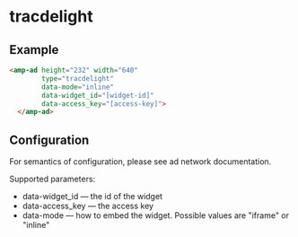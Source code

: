<!---
Copyright 2018 The AMP HTML Authors. All Rights Reserved.

Licensed under the Apache License, Version 2.0 (the "License");
you may not use this file except in compliance with the License.
You may obtain a copy of the License at

      http://www.apache.org/licenses/LICENSE-2.0

Unless required by applicable law or agreed to in writing, software
distributed under the License is distributed on an "AS-IS" BASIS,
WITHOUT WARRANTIES OR CONDITIONS OF ANY KIND, either express or implied.
See the License for the specific language governing permissions and
limitations under the License.
-->

# tracdelight

## Example

```html
<amp-ad height="232" width="640"
        type="tracdelight"
        data-mode="inline"
        data-widget_id="[widget-id]"
        data-access_key="[access-key]">
  </amp-ad>
```

## Configuration

For semantics of configuration, please see ad network documentation.

Supported parameters:

- data-widget_id — the id of the widget
- data-access_key — the access key
- data-mode — how to embed the widget. Possible values are "iframe" or "inline"
